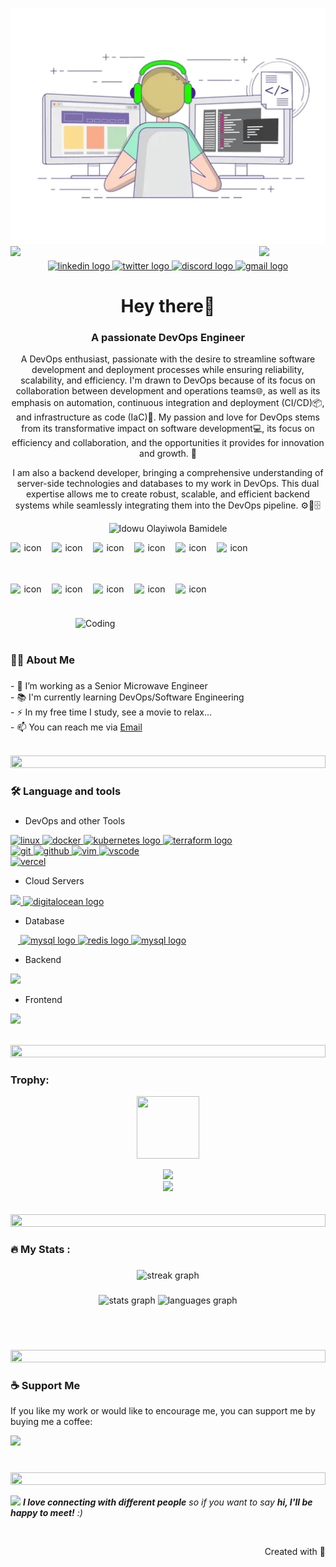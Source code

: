 ![logo](/developer.webp)
<img align="left" src="https://user-images.githubusercontent.com/65187002/144930161-2f783401-8d27-4fdf-a2f7-cc0ba32f1f1f.gif" width="21%" style="display:inline;"><img align="right" src="https://user-images.githubusercontent.com/65187002/144930161-2f783401-8d27-4fdf-a2f7-cc0ba32f1f1f.gif" width="21%" style="display:inline;">

###

<div align="center">
  <a href="https://www.linkedin.com/in/olayiwola-bamidele-idowu" target="_blank">
    <img src="https://img.shields.io/static/v1?message=LinkedIn&logo=linkedin&label=&color=0077B5&logoColor=white&labelColor=&style=for-the-badge" height="25" alt="linkedin logo"  />
  </a>
  <a href="https://twitter.com/edowood0102" target="_blank">
    <img src="https://img.shields.io/static/v1?message=Twitter&logo=twitter&label=&color=1DA1F2&logoColor=white&labelColor=&style=for-the-badge" height="25" alt="twitter logo"  />
  </a>
  <a href="https://discord.com/channels/@bamidele0102" target="_blank">
    <img src="https://img.shields.io/static/v1?message=Discord&logo=discord&label=&color=7289DA&logoColor=white&labelColor=&style=for-the-badge" height="25" alt="discord logo"  />
  </a>
    <a href="mailto:idowu.olayiwola.bamidele@gmail.com" target="_blank">
        <img src="https://img.shields.io/static/v1?message=Gmail&logo=gmail&label=&color=D14836&logoColor=white&labelColor=&style=for-the-badge" height="25" alt="gmail logo" />
    </a>
</div>

<h1 align="center">Hey there👋</h1>
<h3 align="center">A passionate DevOps Engineer</h3>
<p align="center">A DevOps enthusiast, passionate with the desire to streamline software development and deployment processes while ensuring reliability, scalability, and efficiency. I'm drawn to DevOps because of its focus on collaboration between development and operations teams🌐, as well as its emphasis on automation, continuous integration and deployment (CI/CD)📦, and infrastructure as code (IaC)📝. My passion and love for DevOps stems from its transformative impact on software development💻, its focus on efficiency and collaboration, and the opportunities it provides for innovation and growth. 🚀</p>
<p align="center">I am also a backend developer, bringing a comprehensive understanding of server-side technologies and databases to my work in DevOps. This dual expertise allows me to create robust, scalable, and efficient backend systems while seamlessly integrating them into the DevOps pipeline. ⚙️🔧🗄️</p>

<p align="center"> 
 <img src="https://komarev.com/ghpvc/?username=Bamidele0102&label=Profile%20views&color=0e75b6&style=flat" alt="Idowu Olayiwola Bamidele" /> 
</p>

<div align="center">
<div style="display: flex;">
  <img src="https://techstack-generator.vercel.app/react-icon.svg" alt="icon" width="55" style="width: 55px; height: 55px; margin-right: 11px; margin-bottom: 11px;" />
  <img src="https://techstack-generator.vercel.app/js-icon.svg" alt="icon" width="55" style="width: 55px; height: 55px; margin-right: 11px; margin-bottom: 11px;" />
  <img src="https://techstack-generator.vercel.app/prettier-icon.svg" alt="icon" width="55" style="width: 55px; height: 55px; margin-right: 11px; margin-bottom: 11px;" />     <img src="https://techstack-generator.vercel.app/python-icon.svg" alt="icon" width="55" style="width: 55px; height: 55px; margin-right: 11px; margin-bottom: 11px;" />
  <img src="https://techstack-generator.vercel.app/restapi-icon.svg" alt="icon" width="55" style="width: 55px; height: 55px; margin-right: 11px; margin-bottom: 11px;" />      <img src="https://techstack-generator.vercel.app/nginx-icon.svg" alt="icon" width="55" style="width: 55px; height: 55px; margin-right: 0px; margin-bottom: 11px;" />
</div>
<div style="display: flex;">
  <img src="https://techstack-generator.vercel.app/mysql-icon.svg" alt="icon" width="55" style="width: 55px; height: 55px; margin-right: 11px; margin-bottom: 0px;" />
  <img src="https://techstack-generator.vercel.app/aws-icon.svg" alt="icon" width="55" style="width: 55px; height: 55px; margin-right: 11px; margin-bottom: 0px;" />
  <img src="https://techstack-generator.vercel.app/docker-icon.svg" alt="icon" width="55" style="width: 55px; height: 55px; margin-right: 11px; margin-bottom: 0px;" />
  <img src="https://techstack-generator.vercel.app/kubernetes-icon.svg" alt="icon" width="55" style="width: 55px; height: 55px; margin-right: 11px; margin-bottom: 0px;" />    <img src="https://techstack-generator.vercel.app/github-icon.svg" alt="icon" width="55" style="width: 55px; height: 55px; margin-right: 11px; margin-bottom: 0px;" />
</div>
</div>

<img align="right" alt="Coding" width="400" src="https://user-images.githubusercontent.com/74038190/229223263-cf2e4b07-2615-4f87-9c38-e37600f8381a.gif">
<br><br>

<h3 align="left">👩‍💻  About Me</h3>

###

<p align="left">- 🔭 I’m working as a Senior Microwave Engineer<br>- 📚 I'm currently learning DevOps/Software Engineering<br>- ⚡ In my free time I study, see a  movie to relax...<br> - 📫 You can reach me via <a href="mailto:idowu.olayiwola.bamidele@gmail.com">Email</a></p>
<br>

<img src="https://i.imgur.com/dBaSKWF.gif" height="20" width="100%">

###

<h3 align="left">🛠 Language and tools</h3>

###

- DevOps and other Tools
<p align="left">
  <a href="https://skillicons.dev">
    <img src="https://skillicons.dev/icons?i=linux" alt="linux" />
    <img src="https://skillicons.dev/icons?i=docker" alt="docker" />
    <img src="https://cdn.jsdelivr.net/gh/devicons/devicon/icons/kubernetes/kubernetes-plain.svg" height="50" alt="kubernetes logo" />
    <img src="https://cdn.jsdelivr.net/gh/devicons/devicon/icons/terraform/terraform-original.svg" height="50" alt="terraform logo" />
    <br />
    <img src="https://skillicons.dev/icons?i=git" alt="git" />
    <img src="https://skillicons.dev/icons?i=github" alt="github" />
    <img src="https://skillicons.dev/icons?i=vim" alt="vim" />
    <img src="https://skillicons.dev/icons?i=vscode" alt="vscode" />
    <br />
    <img src="https://skillicons.dev/icons?i=vercel" alt="vercel" />
  </a>
</p>


- Cloud Servers
<p align="left">
  <a href="https://skillicons.dev">
    <img src="https://skillicons.dev/icons?i=azure,aws" />
    <img src="https://cdn.jsdelivr.net/gh/devicons/devicon/icons/digitalocean/digitalocean-original.svg" height="40" alt="digitalocean logo"  />
  </a>
</p>

- Database
<p align="left">
  <a href="https://skillicons.dev">
    <img width="12" />
  <img src="https://skillicons.dev/icons?i=mysql" height="60" alt="mysql logo"  />
  <img src="https://skillicons.dev/icons?i=redis" height="60" alt="redis logo"  />
  <img src="https://skillicons.dev/icons?i=mongodb" height="60" alt="mysql logo"  />
  </a>
</p>

- Backend
<p align="left">
  <a href="https://skillicons.dev">
    <img src="https://skillicons.dev/icons?i=c,python,bash,nginx,flask,nodejs,express&perline=4" />
  </a>
</p>

- Frontend
<p align="left">
  <a href="https://skillicons.dev">
    <img src="https://skillicons.dev/icons?i=html,css,js,react,ts&perline=4" />
  </a>
</p>

<br/>

<img src="https://i.imgur.com/dBaSKWF.gif" height="20" width="100%">

<h3 align="left">Trophy:</h3>

<p align="center">
<img src="https://media.tenor.com/0ENB5HuTH0gAAAAi/trophy-beker.gif"  width="100px" height="100px"></p>
  
<div align="center">
<img src="https://github-profile-trophy.vercel.app/?username=Bamidele0102&theme=matrix&no-bg=true&no-frame=true&row=1&column=4&title=MultiLanguage,Commits,PullRequest,Reviews">
 </div>

<div align="center">
<img src="https://github-profile-trophy.vercel.app/?username=Bamidele0102&theme=matrix&no-bg=true&no-frame=true&row=1&column=4&title=Repositories,Organizations,Stars,Followers">
 </div>
 <br><br>

<img src="https://i.imgur.com/dBaSKWF.gif" height="20" width="100%">

###

<h3 align="left">🔥   My Stats :</h3>

###

<div align="center">
  <img src="https://streak-stats.demolab.com?user=Bamidele0102&locale=en&mode=daily&theme=dark&hide_border=false&border_radius=5&order=3" height="220" alt="streak graph"  />
</div>


###

<div align="center">
  <img src="https://github-readme-stats.vercel.app/api?username=Bamidele0102&hide_title=false&hide_rank=false&show_icons=true&include_all_commits=true&count_private=true&disable_animations=false&theme=dracula&locale=en&hide_border=false&order=1" height="150" alt="stats graph"  />
  <img src="https://github-readme-stats.vercel.app/api/top-langs?username=Bamidele0102&locale=en&hide_title=false&layout=compact&card_width=320&langs_count=10&theme=dracula&hide_border=false&order=2" height="150" alt="languages graph"  />
</div>

###
<br><br>

<img src="https://i.imgur.com/dBaSKWF.gif" height="20" width="100%">

### ☕ Support Me
If you like my work or would like to encourage me, you can support me by buying me a coffee:

<a href="https://buymeacoffee.com/Bamidele0102" target="_blank">
  <img src="https://img.buymeacoffee.com/button-api/?text=Buy me a coffee&emoji=&slug=Bamidele0102&button_colour=FFDD00&font_colour=000000&font_family=Cookie&outline_colour=000000&coffee_colour=ffffff" />
</a>

###
<br>

<img src="https://i.imgur.com/dBaSKWF.gif" height="20" width="100%">

<img src="https://media.giphy.com/media/LnQjpWaON8nhr21vNW/giphy.gif" width="60"> <em><b>I love connecting with different people</b> so if you want to say <b>hi, I'll be happy to meet!</b> :)</em>

<br>
<p align="right" > Created with 🧡 
